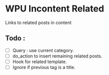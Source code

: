# WPU Incontent Related

Links to related posts in content

## Todo :

- [ ] Query : use current category.
- [ ] do_action to insert remaining related posts.
- [ ] Hook for related template.
- [ ] Ignore if previous tag is a title.
